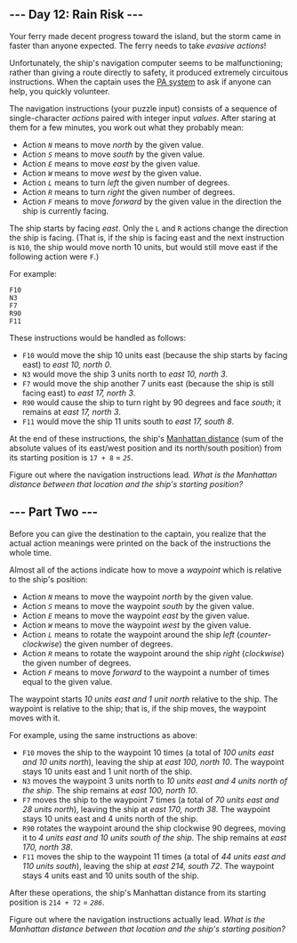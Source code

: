 ## --- Day 12: Rain Risk ---

Your ferry made decent progress toward the island, but the storm came in <span title="At least it wasn't a Category Six!">faster than anyone expected</span>. The ferry needs to take _evasive actions_!

Unfortunately, the ship's navigation computer seems to be malfunctioning; rather than giving a route directly to safety, it produced extremely circuitous instructions. When the captain uses the <a href="https://en.wikipedia.org/wiki/Public_address_system" target="_blank">PA system</a> to ask if anyone can help, you quickly volunteer.

The navigation instructions (your puzzle input) consists of a sequence of single-character _actions_ paired with integer input _values_. After staring at them for a few minutes, you work out what they probably mean:

*   Action _`` N ``_ means to move _north_ by the given value.
*   Action _`` S ``_ means to move _south_ by the given value.
*   Action _`` E ``_ means to move _east_ by the given value.
*   Action _`` W ``_ means to move _west_ by the given value.
*   Action _`` L ``_ means to turn _left_ the given number of degrees.
*   Action _`` R ``_ means to turn _right_ the given number of degrees.
*   Action _`` F ``_ means to move _forward_ by the given value in the direction the ship is currently facing.

The ship starts by facing _east_. Only the `` L `` and `` R `` actions change the direction the ship is facing. (That is, if the ship is facing east and the next instruction is `` N10 ``, the ship would move north 10 units, but would still move east if the following action were `` F ``.)

For example:

    F10
    N3
    F7
    R90
    F11

These instructions would be handled as follows:

*   `` F10 `` would move the ship 10 units east (because the ship starts by facing east) to _east 10, north 0_.
*   `` N3 `` would move the ship 3 units north to _east 10, north 3_.
*   `` F7 `` would move the ship another 7 units east (because the ship is still facing east) to _east 17, north 3_.
*   `` R90 `` would cause the ship to turn right by 90 degrees and face _south_; it remains at _east 17, north 3_.
*   `` F11 `` would move the ship 11 units south to _east 17, south 8_.

At the end of these instructions, the ship's <a href="https://en.wikipedia.org/wiki/Manhattan_distance" target="_blank">Manhattan distance</a> (sum of the absolute values of its east/west position and its north/south position) from its starting position is `` 17 + 8 `` = _`` 25 ``_.

Figure out where the navigation instructions lead. _What is the Manhattan distance between that location and the ship's starting position?_

## --- Part Two ---

Before you can give the destination to the captain, you realize that the actual action meanings were printed on the back of the instructions the whole time.

Almost all of the actions indicate how to move a _waypoint_ which is relative to the ship's position:

*   Action _`` N ``_ means to move the waypoint _north_ by the given value.
*   Action _`` S ``_ means to move the waypoint _south_ by the given value.
*   Action _`` E ``_ means to move the waypoint _east_ by the given value.
*   Action _`` W ``_ means to move the waypoint _west_ by the given value.
*   Action _`` L ``_ means to rotate the waypoint around the ship _left_ (_counter-clockwise_) the given number of degrees.
*   Action _`` R ``_ means to rotate the waypoint around the ship _right_ (_clockwise_) the given number of degrees.
*   Action _`` F ``_ means to move _forward_ to the waypoint a number of times equal to the given value.

The waypoint starts _10 units east and 1 unit north_ relative to the ship. The waypoint is relative to the ship; that is, if the ship moves, the waypoint moves with it.

For example, using the same instructions as above:

*   `` F10 `` moves the ship to the waypoint 10 times (a total of _100 units east and 10 units north_), leaving the ship at _east 100, north 10_. The waypoint stays 10 units east and 1 unit north of the ship.
*   `` N3 `` moves the waypoint 3 units north to _10 units east and 4 units north of the ship_. The ship remains at _east 100, north 10_.
*   `` F7 `` moves the ship to the waypoint 7 times (a total of _70 units east and 28 units north_), leaving the ship at _east 170, north 38_. The waypoint stays 10 units east and 4 units north of the ship.
*   `` R90 `` rotates the waypoint around the ship clockwise 90 degrees, moving it to _4 units east and 10 units south of the ship_. The ship remains at _east 170, north 38_.
*   `` F11 `` moves the ship to the waypoint 11 times (a total of _44 units east and 110 units south_), leaving the ship at _east 214, south 72_. The waypoint stays 4 units east and 10 units south of the ship.

After these operations, the ship's Manhattan distance from its starting position is `` 214 + 72 `` = _`` 286 ``_.

Figure out where the navigation instructions actually lead. _What is the Manhattan distance between that location and the ship's starting position?_